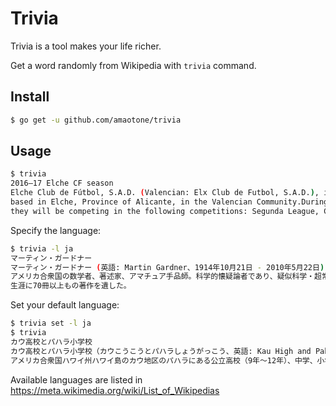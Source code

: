 # Trivia

Trivia is a tool makes your life richer.

Get a word randomly from Wikipedia with `trivia` command.

## Install

```bash
$ go get -u github.com/amaotone/trivia
```

## Usage

```bash
$ trivia
2016–17 Elche CF season
Elche Club de Fútbol, S.A.D. (Valencian: Elx Club de Futbol, S.A.D.), is a Spanish football team
based in Elche, Province of Alicante, in the Valencian Community.During the 2016-17 campaign
they will be competing in the following competitions: Segunda League, Copa del Rey.
```

Specify the language:

```bash
$ trivia -l ja
マーティン・ガードナー
マーティン・ガードナー (英語: Martin Gardner、1914年10月21日 - 2010年5月22日) は、
アメリカ合衆国の数学者、著述家、アマチュア手品師。科学的懐疑論者であり、疑似科学・超常現象批判でも知られている。
生涯に70冊以上もの著作を遺した。
```

Set your default language:

```bash
$ trivia set -l ja
$ trivia
カウ高校とパハラ小学校
カウ高校とパハラ小学校（カウこうこうとパハラしょうがっこう、英語: Kau High and Pahala Elementary School）は
アメリカ合衆国ハワイ州ハワイ島のカウ地区のパハラにある公立高校（9年～12年）、中学、小学校（幼稚園を含む）である。
```

Available languages are listed in https://meta.wikimedia.org/wiki/List_of_Wikipedias
